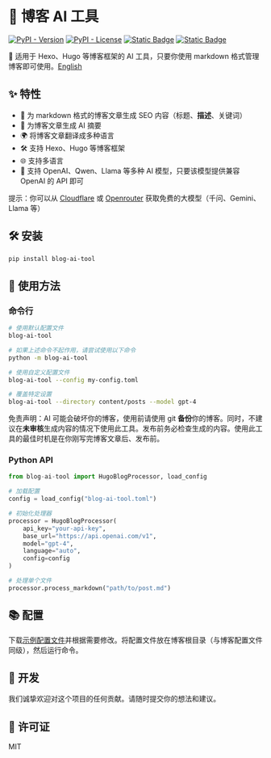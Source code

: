 # 🤖 博客 AI 工具
[![PyPI - Version](https://img.shields.io/pypi/v/blog-ai-tool)](https://pypi.org/project/blog-ai-tool/) [![PyPI - License](https://img.shields.io/pypi/l/blog-ai-tool)](https://pypi.org/project/blog-ai-tool/)   [![Static Badge](https://img.shields.io/badge/%E7%AE%80%E4%BD%93%E4%B8%AD%E6%96%87-8A2BE2)](README-Zh.md) [![Static Badge](https://img.shields.io/badge/English-blue)](README.md)

🌟 适用于 Hexo、Hugo 等博客框架的 AI 工具，只要你使用 markdown 格式管理博客即可使用。[English](README.md)

## ✨ 特性
- 🎯 为 markdown 格式的博客文章生成 SEO 内容（标题、**描述**、关键词）
- 📝 为博客文章生成 AI 摘要
- 🌍 将博客文章翻译成多种语言
- 🛠️ 支持 Hexo、Hugo 等博客框架
- 🌐 支持多语言
- 🧠 支持 OpenAI、Qwen、Llama 等多种 AI 模型，只要该模型提供兼容 OpenAI 的 API 即可

提示：你可以从 [Cloudflare](https://developers.cloudflare.com/workers-ai/) 或 [Openrouter](https://openrouter.ai/models?order=pricing-low-to-high) 获取免费的大模型（千问、Gemini、Llama 等）

## 🛠️ 安装

```bash
pip install blog-ai-tool
```

## 🚀 使用方法

### 命令行

```bash
# 使用默认配置文件
blog-ai-tool

# 如果上述命令不起作用，请尝试使用以下命令
python -m blog-ai-tool

# 使用自定义配置文件
blog-ai-tool --config my-config.toml

# 覆盖特定设置
blog-ai-tool --directory content/posts --model gpt-4
```

免责声明：AI 可能会破坏你的博客，使用前请使用 git **备份**你的博客。同时，不建议在**未审核**生成内容的情况下使用此工具。发布前务必检查生成的内容。使用此工具的最佳时机是在你刚写完博客文章后、发布前。

### Python API

```python
from blog-ai-tool import HugoBlogProcessor, load_config

# 加载配置
config = load_config("blog-ai-tool.toml")

# 初始化处理器
processor = HugoBlogProcessor(
    api_key="your-api-key",
    base_url="https://api.openai.com/v1",
    model="gpt-4",
    language="auto",
    config=config
)

# 处理单个文件
processor.process_markdown("path/to/post.md")
```

## 📚 配置

下载[示例配置文件](blog-ai-tool.toml)并根据需要修改。将配置文件放在博客根目录（与博客配置文件同级），然后运行命令。

## 🤝 开发

我们诚挚欢迎对这个项目的任何贡献。请随时提交你的想法和建议。

## 📝 许可证

MIT

